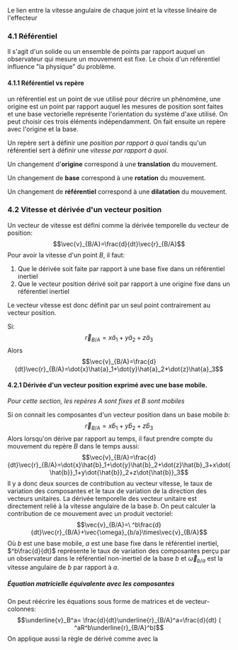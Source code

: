 Le lien entre la vitesse angulaire de chaque joint et la vitesse linéaire de l'effecteur
### 4.1 Référentiel
Il s'agit d'un solide ou un ensemble de points par rapport auquel un observateur qui mesure un mouvement est fixe. Le choix d'un référentiel influence "la physique" du problème.
#### 4.1.1 Référentiel vs repère
un référentiel est un point de vue utilisé pour décrire un phénomène, une origine est un point par rapport auquel les mesures de position sont faites et une base vectorielle représente l'orientation du système d'axe utilisé. On peut choisir ces trois éléments indépendamment. On fait ensuite un repère avec l'origine et la base.

Un repère sert à définir une *position par rapport à quoi* tandis qu'un référentiel sert à définir une *vitesse par rapport à quoi*.

Un changement d'**origine** correspond à une **translation** du mouvement. 

Un changement de **base** correspond à une **rotation** du mouvement. 

Un changement de **référentiel** correspond à une **dilatation** du mouvement.
### 4.2 Vitesse et dérivée d'un vecteur position
Un vecteur de vitesse est défini comme la dérivée temporelle du vecteur de position:
$$\vec{v}_{B/A}=\frac{d}{dt}\vec{r}_{B/A}$$
Pour avoir la vitesse d'un point $B$, il faut:
1. Que le dérivée soit faite par rapport à une base fixe dans un référentiel inertiel
2. Que le vecteur position dérivé soit par rapport à une origine fixe dans un référentiel inertiel

Le vecteur vitesse est donc définit par un seul point contrairement au vecteur position.

Si:
$$\vec{r}_{B/A}=x\hat{a}_1+y\hat{a}_2+z\hat{a}_3$$
Alors
$$\vec{v}_{B/A}=\frac{d}{dt}\vec{r}_{B/A}=\dot{x}\hat{a}_1+\dot{y}\hat{a}_2+\dot{z}\hat{a}_3$$
#### 4.2.1 Dérivée d'un vecteur position exprimé avec une base mobile.
*Pour cette section, les repères $A$ sont fixes et $B$ sont mobiles*

Si on connait les composantes d'un vecteur position dans un base mobile $b$:
$$\vec{r}_{B/A}=x\hat{b}_1+y\hat{b}_2+z\hat{b}_3$$
Alors lorsqu'on dérive par rapport au temps, il faut prendre compte du mouvement du repère $B$ dans le temps aussi:
$$\vec{v}_{B/A}=\frac{d}{dt}\vec{r}_{B/A}=\dot{x}\hat{b}_1+\dot{y}\hat{b}_2+\dot{z}\hat{b}_3+x\dot{\hat{b}}_1+y\dot{\hat{b}}_2+z\dot{\hat{b}}_3$$
Il y a donc deux sources de contribution au vecteur vitesse, le taux de variation des composantes et le taux de variation de la direction des vecteurs unitaires. La dérivée temporelle des vecteur unitaire est directement relié à la vitesse angulaire de la base $b$. On peut calculer la contribution de ce mouvement avec un produit vectoriel:
$$\vec{v}_{B/A}=\ ^b\frac{d}{dt}\vec{r}_{B/A}+\vec{\omega}_{b/a}\times\vec{v}_{B/A}$$
Où $b$ est une base mobile, $a$ est une base fixe dans le référentiel inertiel, $^b\frac{d}{dt}$ représente le taux de variation des composantes perçu par un observateur dans le référentiel non-inertiel de la base $b$ et $\vec{\omega}_{b/a}$ est la vitesse angulaire de $b$ par rapport à $a$.
##### Équation matricielle équivalente avec les composantes
On peut réécrire les équations sous forme de matrices et de vecteur-colonnes:
$$\underline{v}_B^a= \frac{d}{dt}\underline{r}_{B/A}^a=\frac{d}{dt} ( ^aR^b\underline{r}_{B/A}^b)$$
On applique aussi la règle de dérivé comme avec la
